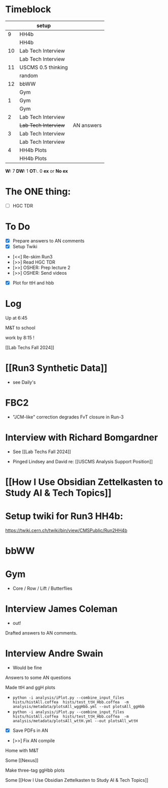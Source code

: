 # Timeblock

|     | setup                  |            |
| --- | ---------------------- | ---------- |
| 9   | HH4b                   |            |
|     | HH4b                   |            |
| 10  | Lab Tech Interview     |            |
|     | Lab Tech Interview     |            |
| 11  | USCMS 0.5 thinking     |            |
|     | random                 |            |
| 12  | bbWW                   |            |
|     | Gym                    |            |
| 1   | Gym                    |            |
|     | Gym                    |            |
| 2   | Lab Tech Interview     |            |
|     | ~~Lab Tech Interview~~ | AN answers |
| 3   | Lab Tech Interview     |            |
|     | Lab Tech Interview     |            |
| 4   | HH4b Plots             |            |
|     | HH4b Plots             |            |

**W:** 7
**DW:** 1
**OT:**. 0
**ex** or **No ex**

# The ONE thing: 
- [ ] HGC TDR


# To Do
- [x] Prepare answers to AN comments
- [x] Setup Twiki
- [<<] Re-skim Run3
- [>>] Read HGC TDR
- [>>] OSHER: Prep lecture 2 
- [>>] OSHER: Send videos 
- [x] Plot for ttH and hbb


# Log


Up at 6:45

M&T to school 

work by 8:15 !

[[Lab Techs Fall 2024]]

# [[Run3 Synthetic Data]]
- see Daily's

# FBC2 
- "JCM-like" correction degrades FvT closure in Run-3

# Interview with Richard Bomgardner
- See [[Lab Techs Fall 2024]]


- Pinged Lindsey and David re: [[USCMS Analysis Support Position]]

# [[How I Use Obsidian Zettelkasten to Study AI & Tech Topics]]


# Setup twiki for Run3 HH4b: 
https://twiki.cern.ch/twiki/bin/view/CMSPublic/Run2HH4b

# bbWW


# Gym
- Core / Row / Lift / Butterflies

# Interview James Coleman
- out!

Drafted answers to AN comments. 

# Interview Andre Swain
- Would be fine

Answers to some AN questions

Made ttH and ggH plots
- `python -i analysis/iPlot.py --combine_input_files hists/histAll.coffea  hists/test_ttH_Hbb.coffea  -m analysis/metadata/plotsAll_wggHbb.yml --out plotsAll_ggHbb`
- `python -i analysis/iPlot.py --combine_input_files hists/histAll.coffea  hists/test_ttH_Hbb.coffea  -m analysis/metadata/plotsAll_wttH.yml --out plotsAll_wttH`
- [x] Save PDFs in AN
- [>>] Fix AN compile

Home with M&T 

Some [[Nexus]]

Make three-tag ggHbb plots

Some [[How I Use Obsidian Zettelkasten to Study AI & Tech Topics]]

